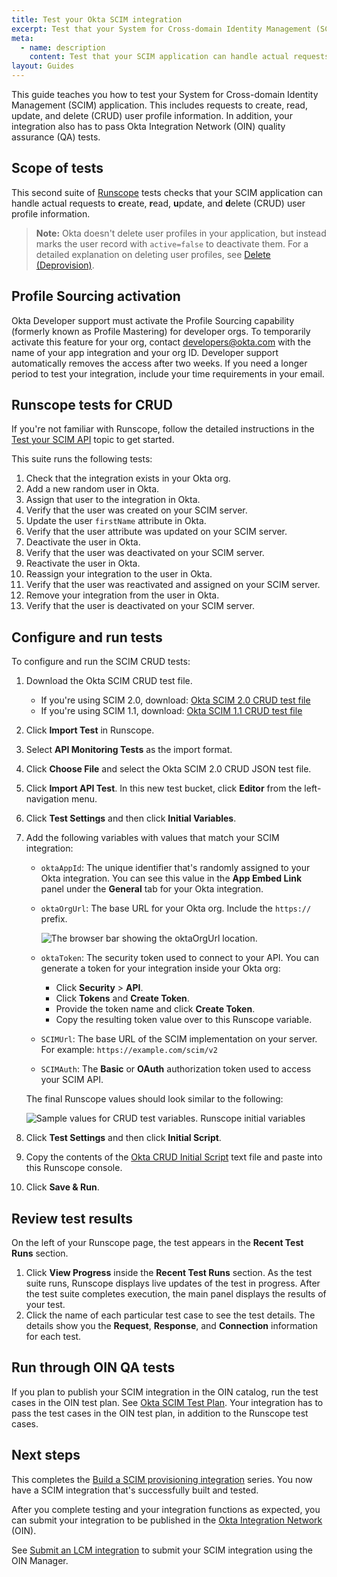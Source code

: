 ```yaml
---
title: Test your Okta SCIM integration
excerpt: Test that your System for Cross-domain Identity Management (SCIM) application can handle actual requests to create, read, update, and delete (CRUD) user profile information, and run through our Okta Integration Network (OIN) quality assurance test cases.
meta:
  - name: description
    content: Test that your SCIM application can handle actual requests to create, read, update and delete (CRUD) user profile information, and run through our Okta Integration Network (OIN) quality assurance test cases.
layout: Guides
---
```


This guide teaches you how to test your System for Cross-domain Identity Management (SCIM) application. This includes requests to create, read, update, and delete (CRUD) user profile information. In addition, your integration also has to pass Okta Integration Network (OIN) quality assurance (QA) tests.

## Scope of tests

This second suite of [Runscope](https://www.runscope.com) tests checks that your SCIM application can handle actual requests to **c**reate, **r**ead, **u**pdate, and **d**elete (CRUD) user profile information.

> **Note:** Okta doesn't delete user profiles in your application, but instead marks the user record with `active=false` to deactivate them. For a detailed explanation on deleting user profiles, see [Delete (Deprovision)](/docs/concepts/scim/#delete-deprovision).

## Profile Sourcing activation

Okta Developer support must activate the Profile Sourcing capability (formerly known as Profile Mastering) for developer orgs. To temporarily activate this feature for your org, contact <developers@okta.com> with the name of your app integration and your org ID. Developer support automatically removes the access after two weeks. If you need a longer period to test your integration, include your time requirements in your email.

## Runscope tests for CRUD

If you're not familiar with Runscope, follow the detailed instructions in the [Test your SCIM API](/docs/guides/scim-provisioning-integration-prepare/main/#test-your-scim-api) topic to get started.

This suite runs the following tests:

1. Check that the integration exists in your Okta org.
1. Add a new random user in Okta.
1. Assign that user to the integration in Okta.
1. Verify that the user was created on your SCIM server.
1. Update the user `firstName` attribute in Okta.
1. Verify that the user attribute was updated on your SCIM server.
1. Deactivate the user in Okta.
1. Verify that the user was deactivated on your SCIM server.
1. Reactivate the user in Okta.
1. Reassign your integration to the user in Okta.
1. Verify that the user was reactivated and assigned on your SCIM server.
1. Remove your integration from the user in Okta.
1. Verify that the user is deactivated on your SCIM server.

## Configure and run tests

To configure and run the SCIM CRUD tests:

1. Download the Okta SCIM CRUD test file.
    * If you're using SCIM 2.0, download: [Okta SCIM 2.0 CRUD test file](/standards/SCIM/SCIMFiles/Okta-SCIM-20-CRUD-Test.json)
    * If you're using SCIM 1.1, download: [Okta SCIM 1.1 CRUD test file](/standards/SCIM/SCIMFiles/Okta-SCIM-11-CRUD-Test.json)
1. Click **Import Test** in Runscope.
1. Select **API Monitoring Tests** as the import format.
1. Click **Choose File** and select the Okta SCIM 2.0 CRUD JSON test file.
1. Click **Import API Test**. In this new test bucket, click **Editor** from the left-navigation menu.
1. Click **Test Settings** and then click **Initial Variables**.
1. Add the following variables with values that match your SCIM integration:
    * `oktaAppId`: The unique identifier that's randomly assigned to your Okta integration. You can see this value in the **App Embed Link** panel under the **General** tab for your Okta integration.
    * `oktaOrgUrl`: The base URL for your Okta org. Include the `https://` prefix.

        <div class="three-quarter border">

        ![The browser bar showing the oktaOrgUrl location.](/img/oin/scim_crud-test-identifiers.png)

        </div>

    * `oktaToken`: The security token used to connect to your API. You can generate a token for your integration inside your Okta org:
        * Click **Security** > **API**.
        * Click **Tokens** and **Create Token**.
        * Provide the token name and click **Create Token**.
        * Copy the resulting token value over to this Runscope variable.
    * `SCIMUrl`: The base URL of the SCIM implementation on your server. For example: `https://example.com/scim/v2`
    * `SCIMAuth`: The **Basic** or **OAuth** authorization token used to access your SCIM API.

    The final Runscope values should look similar to the following:

    <div class="three-quarter border">

    ![Sample values for CRUD test variables. Runscope initial variables](/img/oin/scim_crud-variables-d.png)

    </div>

1. Click **Test Settings** and then click **Initial Script**.
1. Copy the contents of the [Okta CRUD Initial Script](/standards/SCIM/SCIMFiles/Initial_Script_CRUD.txt) text file and paste into this Runscope console.
1. Click **Save & Run**.

## Review test results

On the left of your Runscope page, the test appears in the **Recent Test Runs** section.

1. Click **View Progress** inside the **Recent Test Runs** section.
   As the test suite runs, Runscope displays live updates of the test in progress. After the test suite completes execution, the main panel displays the results of your test.
1. Click the name of each particular test case to see the test details. The details show you the **Request**, **Response**, and **Connection** information for each test.

<!-- temporarily removing this link due to 404 on Runscope side. OKTA-332238
For comparison and reference, here is an example of [a successful Runscope test run](https://www.runscope.com/radar/rho3mr74kof3/05da739b-a2b2-49ce-91a0-656320deab17/history/b49431ec-662f-49b5-b382-7149eec85091) for the SCIM 2.0 CRUD test suite.
-->

## Run through OIN QA tests

If you plan to publish your SCIM integration in the OIN catalog, run the test cases in the OIN test plan. See [Okta SCIM Test Plan](/standards/SCIM/SCIMFiles/okta-scim-test-plan-v2.xlsx). Your integration has to pass the test cases in the OIN test plan, in addition to the Runscope test cases.

## Next steps

This completes the [Build a SCIM provisioning integration](/docs/guides/scim-provisioning-integration-overview/) series. You now have a SCIM integration that's successfully built and tested.

After you complete testing and your integration functions as expected, you can submit your integration to be published in the [Okta Integration Network](https://www.okta.com/integrations/) (OIN).

See [Submit an LCM integration](/docs/guides/submit-app/scim/main/) to submit your SCIM integration using the OIN Manager.
